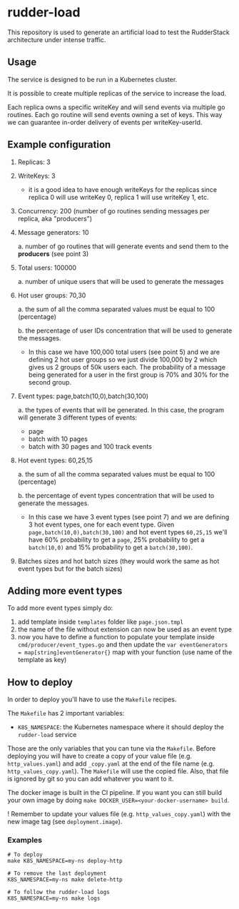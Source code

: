 # rudder-load

This repository is used to generate an artificial load to test the RudderStack architecture under intense traffic.

## Usage

The service is designed to be run in a Kubernetes cluster.

It is possible to create multiple replicas of the service to increase the load.

Each replica owns a specific writeKey and will send events via multiple go routines. Each go routine will send events
owning a set of keys. This way we can guarantee in-order delivery of events per writeKey-userId.

## Example configuration

1. Replicas: 3
2. WriteKeys: 3
   * it is a good idea to have enough writeKeys for the replicas since replica 0 will use writeKey 0, replica 1 will use writeKey 1, etc.
3. Concurrency: 200 (number of go routines sending messages per replica, aka "producers")
4. Message generators: 10
   
   a. number of go routines that will generate events and send them to the **producers** (see point 3)
5. Total users: 100000
   
   a. number of unique users that will be used to generate the messages
6. Hot user groups: 70,30
   
   a. the sum of all the comma separated values must be equal to 100 (percentage)
   
   b. the percentage of user IDs concentration that will be used to generate the messages. 
      - In this case we have 100,000 total users (see point 5) and we are defining 2 hot user groups so we just divide
      100,000 by 2 which gives us 2 groups of 50k users each. The probability of a message being generated for a user
      in the first group is 70% and 30% for the second group.
7. Event types: page,batch(10,0),batch(30,100)
   
   a. the types of events that will be generated. In this case, the program will generate 3 different types of events:
      * page
      * batch with 10 pages
      * batch with 30 pages and 100 track events
8. Hot event types: 60,25,15
   
   a. the sum of all the comma separated values must be equal to 100 (percentage)
   
   b. the percentage of event types concentration that will be used to generate the messages. 
      - In this case we have 3 event types (see point 7) and we are defining 3 hot event types, one for each event type.
      Given `page,batch(10,0),batch(30,100)` and hot event types `60,25,15` we'll have 60% probability to get a `page`,
      25% probability to get a `batch(10,0)` and 15% probability to get a `batch(30,100)`.
9. Batches sizes and hot batch sizes (they would work the same as hot event types but for the batch sizes)

## Adding more event types

To add more event types simply do:
1. add template inside `templates` folder like `page.json.tmpl`
2. the name of the file without extension can now be used as an event type
3. now you have to define a function to populate your template inside `cmd/producer/event_types.go` and then update
   the `var eventGenerators = map[string]eventGenerator{}` map with your function (use name of the template as key)

## How to deploy

In order to deploy you'll have to use the `Makefile` recipes.

The `Makefile` has 2 important variables:
* `K8S_NAMESPACE`: the Kubernetes namespace where it should deploy the `rudder-load` service

Those are the only variables that you can tune via the `Makefile`.
Before deploying you will have to create a copy of your value file (e.g. `http_values.yaml`) and add `_copy.yaml` at the 
end of the file name (e.g. `http_values_copy.yaml`). The `Makefile` will use the copied file. 
Also, that file is ignored by git so you can add whatever you want to it.

The docker image is built in the CI pipeline.
If you want you can still build your own image by doing `make DOCKER_USER=<your-docker-username> build`.

! Remember to update your values file (e.g. `http_values_copy.yaml`) with the new image tag (see
`deployment.image`).

### Examples

```shell
# To deploy
make K8S_NAMESPACE=my-ns deploy-http

# To remove the last deployment
K8S_NAMESPACE=my-ns make delete-http

# To follow the rudder-load logs
K8S_NAMESPACE=my-ns make logs
```